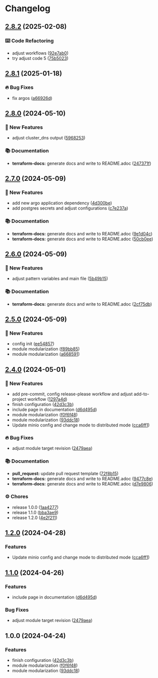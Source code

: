 # Changelog

## [2.8.2](https://github.com/GersonRS/modern-gitops-stack-module-postgresql/compare/v2.8.1...v2.8.2) (2025-02-08)


### ⌨️ Code Refactoring

* adjust workflows ([92e7ab0](https://github.com/GersonRS/modern-gitops-stack-module-postgresql/commit/92e7ab071485de4a0e39174a22ae5496c686d922))
* try adjust code 5 ([75b5023](https://github.com/GersonRS/modern-gitops-stack-module-postgresql/commit/75b502389fdf17b83e13b1cf3491355f0d147a2b))

## [2.8.1](https://github.com/GersonRS/modern-gitops-stack-module-postgresql/compare/v2.8.0...v2.8.1) (2025-01-18)


### 🔥 Bug Fixes

* fix argos ([a66926d](https://github.com/GersonRS/modern-gitops-stack-module-postgresql/commit/a66926d74075fd6175901a94608e133069c56d09))

## [2.8.0](https://github.com/GersonRS/modern-gitops-stack-module-postgresql/compare/v2.7.0...v2.8.0) (2024-05-10)


### 🚀 New Features

* adjust cluster_dns output ([5968253](https://github.com/GersonRS/modern-gitops-stack-module-postgresql/commit/5968253480e8f68eb0331be8d5ead3b8ca30e175))


### 📚 Documentation

* **terraform-docs:** generate docs and write to README.adoc ([247371f](https://github.com/GersonRS/modern-gitops-stack-module-postgresql/commit/247371f2c430d69cdeadad8977212d321bb71a3f))

## [2.7.0](https://github.com/GersonRS/modern-gitops-stack-module-postgresql/compare/v2.6.0...v2.7.0) (2024-05-09)


### 🚀 New Features

* add new argo application dependency ([4d300be](https://github.com/GersonRS/modern-gitops-stack-module-postgresql/commit/4d300be1d7aef892543dc37c1508c70839ea49a7))
* add postgres secrets and adjust configurations ([c7e237a](https://github.com/GersonRS/modern-gitops-stack-module-postgresql/commit/c7e237a434113683b3c846d1b64c04d46068339c))


### 📚 Documentation

* **terraform-docs:** generate docs and write to README.adoc ([9e1d04c](https://github.com/GersonRS/modern-gitops-stack-module-postgresql/commit/9e1d04c988ee3d5cb2e6b386bc849c50e91b0d04))
* **terraform-docs:** generate docs and write to README.adoc ([50cb0ee](https://github.com/GersonRS/modern-gitops-stack-module-postgresql/commit/50cb0ee4372382dc12d4e5791706e155d228734f))

## [2.6.0](https://github.com/GersonRS/modern-gitops-stack-module-postgresql/compare/v2.5.0...v2.6.0) (2024-05-09)


### 🚀 New Features

* adjust pattern variables and main file ([5b49b15](https://github.com/GersonRS/modern-gitops-stack-module-postgresql/commit/5b49b1523048e053b591b75fd3d841fc3bd57599))


### 📚 Documentation

* **terraform-docs:** generate docs and write to README.adoc ([2cf75db](https://github.com/GersonRS/modern-gitops-stack-module-postgresql/commit/2cf75dbef22749b1ebc167fb831b9a68e2b5e329))

## [2.5.0](https://github.com/GersonRS/modern-gitops-stack-module-postgresql/compare/v2.4.0...v2.5.0) (2024-05-09)


### 🚀 New Features

* config init ([ee54857](https://github.com/GersonRS/modern-gitops-stack-module-postgresql/commit/ee54857aa57e6478101d84cbd1268a712d17328a))
* module modularization ([f89bb85](https://github.com/GersonRS/modern-gitops-stack-module-postgresql/commit/f89bb853d4f386ff46814428a519481b06ff2714))
* module modularization ([a668591](https://github.com/GersonRS/modern-gitops-stack-module-postgresql/commit/a668591315b538f183e55049e2ee9909e335d9df))

## [2.4.0](https://github.com/GersonRS/modern-gitops-stack-module-minio/compare/v2.3.0...v2.4.0) (2024-05-01)


### 🚀 New Features

* add pre-commit, config release-please workflow and adjust add-to-project workflow ([1297a4d](https://github.com/GersonRS/modern-gitops-stack-module-minio/commit/1297a4d3c500c07a0975f4f9b31b2ee5846ce1d1))
* finish configuration ([42d3c3b](https://github.com/GersonRS/modern-gitops-stack-module-minio/commit/42d3c3bb399e003ce95513457b9ceae1be269719))
* include page in documentation ([d6d495d](https://github.com/GersonRS/modern-gitops-stack-module-minio/commit/d6d495d8d0ca4fbd587aa0acd2fe8955850a0d94))
* module modularization ([f0f6f48](https://github.com/GersonRS/modern-gitops-stack-module-minio/commit/f0f6f48b11ab448280f1c809e4ddfbb781a4a495))
* module modularization ([93ddc18](https://github.com/GersonRS/modern-gitops-stack-module-minio/commit/93ddc1805cc5cb6eabf8e18c6602d3e73a5543ee))
* Update minio config and change mode to distributed mode ([cca6ff1](https://github.com/GersonRS/modern-gitops-stack-module-minio/commit/cca6ff1eed86264a89d44fd8fa314af6d8e6a87e))


### 🔥 Bug Fixes

* adjust module target revision ([2479aea](https://github.com/GersonRS/modern-gitops-stack-module-minio/commit/2479aea5459a3a09002061efb8c37b4084c5dc14))


### 📚 Documentation

* **pull_request:** update pull request template ([72f8b15](https://github.com/GersonRS/modern-gitops-stack-module-minio/commit/72f8b1535bf1c7e2f3f081debf90cea34b3fc5ef))
* **terraform-docs:** generate docs and write to README.adoc ([9477c8e](https://github.com/GersonRS/modern-gitops-stack-module-minio/commit/9477c8ea11903f69fda72ec51b3cc13db703b93d))
* **terraform-docs:** generate docs and write to README.adoc ([d7e9806](https://github.com/GersonRS/modern-gitops-stack-module-minio/commit/d7e9806c63124b66dd3d25fa5259a997cc280860))


### ⚙️ Chores

* release 1.0.0 ([1aa4277](https://github.com/GersonRS/modern-gitops-stack-module-minio/commit/1aa4277287af68ac86105686a6bb12ce1feaad2e))
* release 1.1.0 ([bba3ae9](https://github.com/GersonRS/modern-gitops-stack-module-minio/commit/bba3ae9232b9f0c5e5dc818b12333b5e0b1f094d))
* release 1.2.0 ([4e2f211](https://github.com/GersonRS/modern-gitops-stack-module-minio/commit/4e2f2114331fd6b1aceecc449092a65bb91b7f44))

## [1.2.0](https://github.com/GersonRS/modern-gitops-stack-module-minio/compare/v1.1.0...v1.2.0) (2024-04-28)


### Features

* Update minio config and change mode to distributed mode ([cca6ff1](https://github.com/GersonRS/modern-gitops-stack-module-minio/commit/cca6ff1eed86264a89d44fd8fa314af6d8e6a87e))

## [1.1.0](https://github.com/GersonRS/modern-gitops-stack-module-minio/compare/v1.0.0...v1.1.0) (2024-04-26)


### Features

* include page in documentation ([d6d495d](https://github.com/GersonRS/modern-gitops-stack-module-minio/commit/d6d495d8d0ca4fbd587aa0acd2fe8955850a0d94))


### Bug Fixes

* adjust module target revision ([2479aea](https://github.com/GersonRS/modern-gitops-stack-module-minio/commit/2479aea5459a3a09002061efb8c37b4084c5dc14))

## 1.0.0 (2024-04-24)


### Features

* finish configuration ([42d3c3b](https://github.com/GersonRS/modern-gitops-stack-module-minio/commit/42d3c3bb399e003ce95513457b9ceae1be269719))
* module modularization ([f0f6f48](https://github.com/GersonRS/modern-gitops-stack-module-minio/commit/f0f6f48b11ab448280f1c809e4ddfbb781a4a495))
* module modularization ([93ddc18](https://github.com/GersonRS/modern-gitops-stack-module-minio/commit/93ddc1805cc5cb6eabf8e18c6602d3e73a5543ee))
